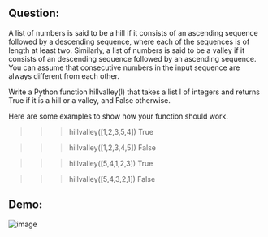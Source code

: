 ## Question:
A list of numbers is said to be a hill if it consists of an ascending sequence followed by a descending sequence, where each of the sequences is of length at least two. Similarly, a list of numbers is said to be a valley if it consists of an descending sequence followed by an ascending sequence. You can assume that consecutive numbers in the input sequence are always different from each other.

Write a Python function hillvalley(l) that takes a list l of integers and returns True if it is a hill or a valley, and False otherwise.

Here are some examples to show how your function should work.

>>> hillvalley([1,2,3,5,4])
True

>>> hillvalley([1,2,3,4,5])
False

>>> hillvalley([5,4,1,2,3])
True

>>> hillvalley([5,4,3,2,1])
False

## Demo:
![image](https://github.com/DaRkAnon1mous/Python-Codes-/assets/86824571/4d0a536e-4f96-4180-9943-c2d5f1be5507)
